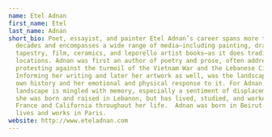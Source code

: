 ```yaml
---
name: Etel Adnan
first_name: Etel
last_name: Adnan
short_bio: Poet, essayist, and painter Etel Adnan’s career spans more than six
  decades and encompasses a wide range of media—including painting, drawing,
  tapestry, film, ceramics, and leporello artist books—as it does traditions and
  locations. Adnan was first an author of poetry and prose, often addressing and
  protesting against the turmoil of the Vietnam War and the Lebanese Civil War.
  Informing her writing and later her artwork as well, was the landscape, its
  own history and her emotional and physical response to it. For Adnan, the
  landscape is mingled with memory, especially a sentiment of displacement, as
  she was born and raised in Lebanon, but has lived, studied, and worked in
  France and California throughout her life.  Adnan was born in Beirut and now
  lives and works in Paris.
website: http://www.eteladnan.com
---
```


